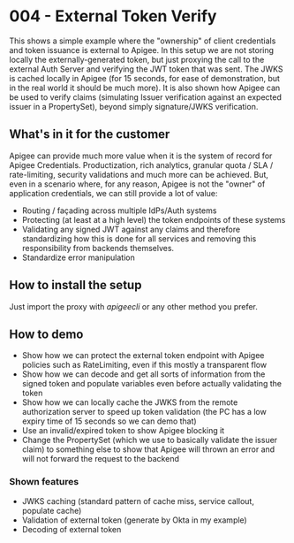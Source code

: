# 004 - External Token Verify 

This shows a simple example where the "ownership" of client credentials and token issuance is external to Apigee. In this setup we are not storing locally the externally-generated token, but just proxying the call to the external Auth Server and verifying the JWT token that was sent. The JWKS is cached locally in Apigee (for 15 seconds, for ease of demonstration, but in the real world it should be much more). It is also shown how Apigee can be used to verify claims (simulating Issuer verification against an expected issuer in a PropertySet), beyond simply signature/JWKS verification.

## What's in it for the customer
Apigee can provide much more value when it is the system of record for Apigee Credentials. Productization, rich analytics, granular quota / SLA / rate-limiting, security validations and much more can be achieved. But, even in a scenario where, for any reason, Apigee is not the "owner" of application credentials, we can still provide a lot of value:
- Routing / façading across multiple IdPs/Auth systems
- Protecting (at least at a high level) the token endpoints of these systems
- Validating any signed JWT against any claims and therefore standardizing how this is done for all services and removing this responsibility from backends themselves.
- Standardize error manipulation

## How to install the setup
Just import the proxy with *apigeecli* or any other method you prefer.

## How to demo
- Show how we can protect the external token endpoint with Apigee policies such as RateLimiting, even if this mostly a transparent flow
- Show how we can decode and get all sorts of information from the signed token and populate variables even before actually validating the token
- Show how we can locally cache the JWKS from the remote authorization server to speed up token validation (the PC has a low expiry time of 15 seconds so we can demo that)
- Use an invalid/expired token to show Apigee blocking it
- Change the PropertySet (which we use to basically validate the issuer claim) to something else to show that Apigee will thrown an error and will not forward the request to the backend

### Shown features
 - JWKS caching (standard pattern of cache miss, service callout, populate cache)
 - Validation of external token (generate by Okta in my example)
 - Decoding of external token